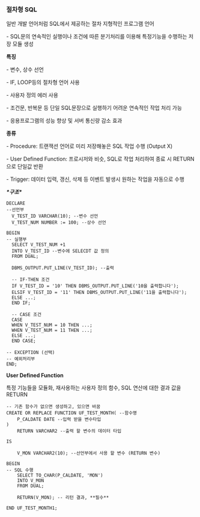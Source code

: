 ### **절차형 SQL**

일반 개발 언어처럼 SQL에서 제공하는 절차 지형적인 프로그램 언어

\- SQL문의 연속적인 실행이나 조건에 따른 분기처리를 이용해 특정기능을 수행하는 저장 모듈 생성

 

**특징**

\- 변수, 상수 선언

\- IF, LOOP등의 절차형 언어 사용

\- 사용자 정의 에러 사용

\- 조건문, 반복문 등 단일 SQL문장으로 실행하기 어려운 연속적인 작업 처리 가능

\- 응용프로그램의 성능 향상 및 서버 통신량 감소 효과

 

**종류**

\- Procedure: 트랜잭션 언어로 미리 저장해놓은 SQL 작업 수행 (Output X)

\- User Defined Function: 프로시저와 비슷, SQL로 작업 처리하여 종료 시 RETURN으로 단일값 반환



\- Trigger: 데이터 입력, 갱신, 삭제 등 이벤트 발생시 원하는 작업을 자동으로 수행

 

***\*구조\****

```
DECLARE
--선언부
  V_TEST_ID VARCHAR(10); --변수 선언
  V_TEST_NUM NUMBER := 100; --상수 선언

BEGIN
-- 실행부
  SELECT V_TEST_NUM +1
  INTO V_TEST_ID --변수에 SELECDT 값 정의
  FROM DUAL;
  
  DBMS_OUTPUT.PUT_LINE(V_TEST_ID); --출력
  
  -- IF-THEN 조건
  IF V_TEST_ID = '10' THEN DBMS_OUTPUT.PUT_LINE('10을 출력합니다');
  ELSIF V_TEST_ID = '11' THEN DBMS_OUTPUT.PUT_LINE('11을 출력합니다');
  ELSE ...;
  END IF;
  
  -- CASE 조건
  CASE
  WHEN V_TEST_NUM = 10 THEN ...;
  WHEN V_TEST_NUM = 11 THEN ...;
  ELSE ...;
  END CASE;

-- EXCEPTION (선택)
-- 예외처리부
END;
```

 

**User Defined Function**

특정 기능들을 모듈화, 재사용하는 사용자 정의 함수, SQL 연산에 대한 결과 값을 RETURN

```
-- 기존 함수가 없으면 생성하고, 있으면 바꿈
CREATE OR REPLACE FUNCTION UF_TEST_MONTH( --함수명
	P_CALDATE DATE --입력 받을 변수타입
)
	RETURN VARCHAR2 --출력 할 변수의 데이터 타입
    
IS

	V_MON VARCHAR2(10); --선언부에서 사용 할 변수 (RETURN 변수)
    
BEGIN
-- SQL 수행
	SELECT TO_CHAR(P_CALDATE, 'MON')
    INTO V_MON
    FROM DUAL;
    
    RETURN(V_MON); -- 리턴 결과, **필수**

END UF_TEST_MONTH1;
```

